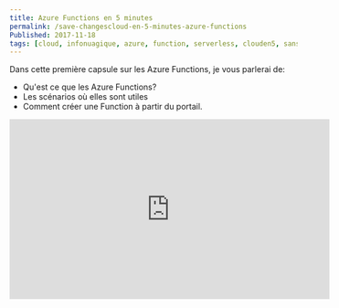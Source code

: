 ```yaml
---
title: Azure Functions en 5 minutes
permalink: /save-changescloud-en-5-minutes-azure-functions
Published: 2017-11-18
tags: [cloud, infonuagique, azure, function, serverless, clouden5, sansserveur]
---
```


Dans cette première capsule sur les Azure Functions, je vous parlerai de:

- Qu'est ce que les Azure Functions?
- Les scénarios où elles sont utiles
- Comment créer une Function à partir du portail.

<iframe width="560" height="315" src="https://www.youtube.com/embed/nGEFCc8Vwgk" frameborder="0" allowfullscreen></iframe>